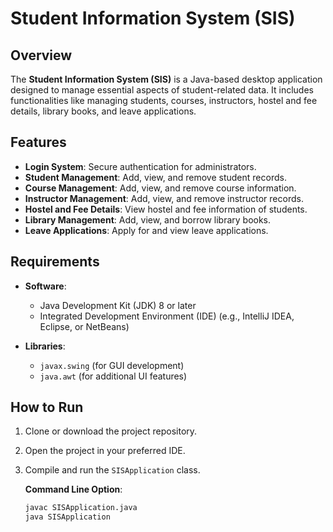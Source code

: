 # Student Information System (SIS)

## Overview
The **Student Information System (SIS)** is a Java-based desktop application designed to manage essential aspects of student-related data. It includes functionalities like managing students, courses, instructors, hostel and fee details, library books, and leave applications.

## Features
- **Login System**: Secure authentication for administrators.
- **Student Management**: Add, view, and remove student records.
- **Course Management**: Add, view, and remove course information.
- **Instructor Management**: Add, view, and remove instructor records.
- **Hostel and Fee Details**: View hostel and fee information of students.
- **Library Management**: Add, view, and borrow library books.
- **Leave Applications**: Apply for and view leave applications.

## Requirements
- **Software**:
  - Java Development Kit (JDK) 8 or later
  - Integrated Development Environment (IDE) (e.g., IntelliJ IDEA, Eclipse, or NetBeans)

- **Libraries**:
  - `javax.swing` (for GUI development)
  - `java.awt` (for additional UI features)

## How to Run
1. Clone or download the project repository.
2. Open the project in your preferred IDE.
3. Compile and run the `SISApplication` class.

   **Command Line Option**:
   ```bash
   javac SISApplication.java
   java SISApplication
